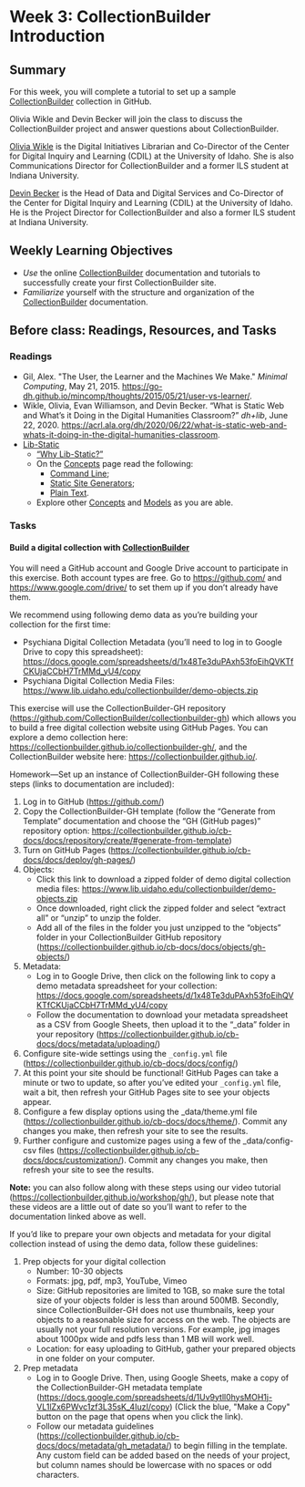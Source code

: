 # Week 3: CollectionBuilder Introduction


## Summary
For this week, you will complete a tutorial to set up a sample [CollectionBuilder](https://collectionbuilder.github.io) collection in GitHub. 

Olivia Wikle and Devin Becker will join the class to discuss the CollectionBuilder project and answer questions about CollectionBuilder. 

[Olivia Wikle](https://cdil.lib.uidaho.edu/people/#profile-olivia-wikle) is the Digital Initiatives Librarian and Co-Director of the Center for Digital Inquiry and Learning (CDIL) at the University of Idaho. She is also Communications Director for CollectionBuilder and a former ILS student at Indiana University.  

[Devin Becker](https://cdil.lib.uidaho.edu/people/#profile-devin-becker) is the Head of Data and Digital Services and Co-Director of the Center for Digital Inquiry and Learning (CDIL) at the University of Idaho. He is the Project Director for CollectionBuilder and also a former ILS student at Indiana University.

## Weekly Learning Objectives

- _Use_ the online [CollectionBuilder](https://collectionbuilder.github.io) documentation and tutorials to successfully create your first CollectionBuilder site.
- _Familiarize_ yourself with the structure and organization of the [CollectionBuilder](https://collectionbuilder.github.io) documentation.


## Before class: Readings, Resources, and Tasks
### Readings
 - Gil, Alex. "The User, the Learner and the Machines We Make." *Minimal Computing*, May 21, 2015. <https://go-dh.github.io/mincomp/thoughts/2015/05/21/user-vs-learner/>.
- Wikle, Olivia, Evan Williamson, and Devin Becker. “What is Static Web and What’s it Doing in the Digital Humanities Classroom?” *dh+lib*, June 22, 2020. <https://acrl.ala.org/dh/2020/06/22/what-is-static-web-and-whats-it-doing-in-the-digital-humanities-classroom>.
- [Lib-Static](https://lib-static.github.io)
	- [“Why Lib-Static?”](https://lib-static.github.io/about/)
	- On the [Concepts](https://lib-static.github.io/concepts/) page read the following:
		- [Command Line](https://lib-static.github.io/concepts/cli/);
		- [Static Site Generators](https://lib-static.github.io/concepts/static-site-generators/);
		- [Plain Text](https://lib-static.github.io/concepts/plaintext/).
	- Explore other [Concepts](https://lib-static.github.io/concepts/) and [Models](https://lib-static.github.io/models/) as you are able.
		
### Tasks

#### Build a digital collection with [CollectionBuilder](https://collectionbuilder.github.io)

You will need a GitHub account and Google Drive account to participate in this exercise. Both account types are free. Go to <https://github.com/> and <https://www.google.com/drive/> to set them up if you don’t already have them.
 
We recommend using following demo data as you’re building your collection for the first time:
- Psychiana Digital Collection Metadata (you’ll need to log in to Google Drive to copy this spreadsheet): <https://docs.google.com/spreadsheets/d/1x48Te3duPAxh53foEihQVKTfCKUjaCCbH7TrMMd_yU4/copy>
- Psychiana Digital Collection Media Files: <https://www.lib.uidaho.edu/collectionbuilder/demo-objects.zip>
 
This exercise will use the CollectionBuilder-GH repository (<https://github.com/CollectionBuilder/collectionbuilder-gh>) which allows you to build a free digital collection website using GitHub Pages. You can explore a demo collection here: <https://collectionbuilder.github.io/collectionbuilder-gh/>, and the CollectionBuilder website here: <https://collectionbuilder.github.io/>.  
 
Homework—Set up an instance of CollectionBuilder-GH following these steps (links to documentation are included):
 
1. Log in to GitHub (<https://github.com/>)
2. Copy the CollectionBuilder-GH template (follow the “Generate from Template” documentation and choose the “GH (GitHub pages)” repository option: <https://collectionbuilder.github.io/cb-docs/docs/repository/create/#generate-from-template>)
3. Turn on GitHub Pages (<https://collectionbuilder.github.io/cb-docs/docs/deploy/gh-pages/>)
4. Objects:
	- Click this link to download a zipped folder of demo digital collection media files: <https://www.lib.uidaho.edu/collectionbuilder/demo-objects.zip>
	- Once downloaded, right click the zipped folder and select “extract all” or “unzip” to unzip the folder.
	- Add all of the files in the folder you just unzipped to the “objects” folder in your CollectionBuilder GitHub repository (<https://collectionbuilder.github.io/cb-docs/docs/objects/gh-objects/>)
5. Metadata:
	- Log in to Google Drive, then click on the following link to copy a demo metadata spreadsheet for your collection: <https://docs.google.com/spreadsheets/d/1x48Te3duPAxh53foEihQVKTfCKUjaCCbH7TrMMd_yU4/copy>
	- Follow the documentation to download your metadata spreadsheet as a CSV from Google Sheets, then upload it to the “_data” folder in your repository (<https://collectionbuilder.github.io/cb-docs/docs/metadata/uploading/>)
6. Configure site-wide settings using the `_config.yml` file (<https://collectionbuilder.github.io/cb-docs/docs/config/>)
7. At this point your site should be functional! GitHub Pages can take a minute or two to update, so after you’ve edited your `_config.yml` file, wait a bit, then refresh your GitHub Pages site to see your objects appear.
8. Configure a few display options using the _data/theme.yml file (<https://collectionbuilder.github.io/cb-docs/docs/theme/>). Commit any changes you make, then refresh your site to see the results.
9. Further configure and customize pages using a few of the _data/config- csv files (<https://collectionbuilder.github.io/cb-docs/docs/customization/>). Commit any changes you make, then refresh your site to see the results.

**Note:** you can also follow along with these steps using our video tutorial (<https://collectionbuilder.github.io/workshop/gh/>), but please note that these videos are a little out of date so you’ll want to refer to the documentation linked above as well.
 
If you’d like to prepare your own objects and metadata for your digital collection instead of using the demo data, follow these guidelines:

1. Prep objects for your digital collection
	- Number: 10-30 objects
	- Formats: jpg, pdf, mp3, YouTube, Vimeo
	- Size: GitHub repositories are limited to 1GB, so make sure the total size of your objects folder is less than around 500MB. Secondly, since CollectionBuilder-GH does not use thumbnails, keep your objects to a reasonable size for access on the web. The objects are usually not your full resolution versions. For example, jpg images about 1000px wide and pdfs less than 1 MB will work well.
	- Location: for easy uploading to GitHub, gather your prepared objects in one folder on your computer.
2. Prep metadata
	- Log in to Google Drive. Then, using Google Sheets, make a copy of the CollectionBuilder-GH metadata template (<https://docs.google.com/spreadsheets/d/1Uv9ytll0hysMOH1j-VL1lZx6PWvc1zf3L35sK_4IuzI/copy>) (Click the blue,  "Make a Copy" button on the page that opens when you click the link).
	- Follow our metadata guidelines (<https://collectionbuilder.github.io/cb-docs/docs/metadata/gh_metadata/>) to begin filling in the template. Any custom field can be added based on the needs of your project, but column names should be lowercase with no spaces or odd characters.
